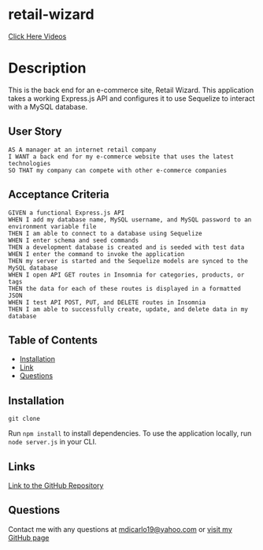 # retail-wizard

[Click Here Videos](https://drive.google.com/drive/folders/1IZDMgrhbS4oWKBEOIASOgr-PEjFQQwjW)

# Description
This is the back end for an e-commerce site, Retail Wizard. This application takes a working Express.js API and configures it to use Sequelize to interact with a MySQL database.

## User Story
```
AS A manager at an internet retail company
I WANT a back end for my e-commerce website that uses the latest technologies
SO THAT my company can compete with other e-commerce companies
```

## Acceptance Criteria
```
GIVEN a functional Express.js API
WHEN I add my database name, MySQL username, and MySQL password to an environment variable file
THEN I am able to connect to a database using Sequelize
WHEN I enter schema and seed commands
THEN a development database is created and is seeded with test data
WHEN I enter the command to invoke the application
THEN my server is started and the Sequelize models are synced to the MySQL database
WHEN I open API GET routes in Insomnia for categories, products, or tags
THEN the data for each of these routes is displayed in a formatted JSON
WHEN I test API POST, PUT, and DELETE routes in Insomnia
THEN I am able to successfully create, update, and delete data in my database
```

## Table of Contents
- [Installation](#Installation)
- [Link](#Link)
- [Questions](#Questions)

## Installation

`git clone `

Run `npm install` to install dependencies. To use the application locally, run `node server.js` in your CLI.


## Links
[Link to the GitHub Repository](https://github.com/marikadicarlo/retail-wizard)


## Questions
Contact me with any questions at <mdicarlo19@yahoo.com> or [visit my GitHub page](https://github.com/marikadicarlo)